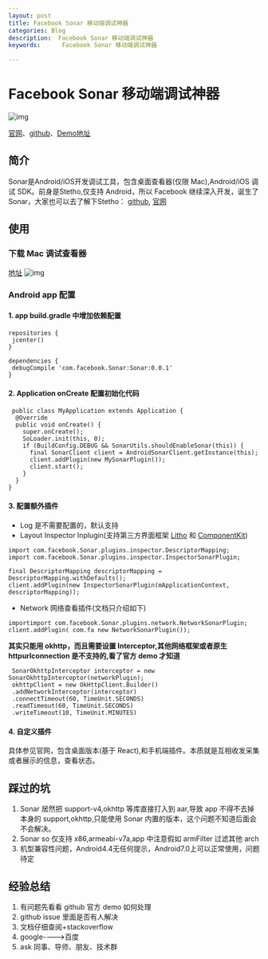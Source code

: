 ```yaml
---
layout: post
title: Facebook Sonar 移动端调试神器
categories: Blog
description:  Facebook Sonar 移动端调试神器
keywords:      Facebook Sonar 移动端调试神器

---
```


# Facebook Sonar 移动端调试神器
![img](https://fbsonar.com/img/SonarKit.png)

[官网](https://fbSonar.com/docs/getting-started.html)、[github](https://github.com/facebook/Sonar)、[Demo地址](https://github.com/guofeng007/FacebookSonarDemo)

## 简介

Sonar是Android/iOS开发调试工具，包含桌面查看器(仅限 Mac),Android/iOS 调试 SDK。前身是Stetho,仅支持 Android，所以 Facebook 继续深入开发，诞生了 Sonar，大家也可以去了解下Stetho： [github](https://github.com/facebook/stetho/), [官网](http://facebook.github.io/stetho/)

## 使用

### 下载 Mac 调试查看器
 [地址](https://www.facebook.com/Sonar/public/mac)
![img](https://fbsonar.com/docs/assets/initial.png)

### Android app 配置

#### 1. app build.gradle 中增加依赖配置

 ```
 repositories {
  jcenter()
}

dependencies {
  debugCompile 'com.facebook.Sonar:Sonar:0.0.1'
}

 ```

#### 2. Application onCreate 配置初始化代码

```
 public class MyApplication extends Application {
  @Override
  public void onCreate() {
    super.onCreate();
    SoLoader.init(this, 0);
    if (BuildConfig.DEBUG && SonarUtils.shouldEnableSonar(this)) {
      final SonarClient client = AndroidSonarClient.getInstance(this);
      client.addPlugin(new MySonarPlugin());
      client.start();
    }
  }
}
```

#### 3. 配置额外插件
  - Log 是不需要配置的，默认支持
  - Layout Inspector Inplugin(支持第三方界面框架 [Litho](https://fblitho.com/) 和 [ComponentKit](https://componentkit.org/))

  ```
  import com.facebook.Sonar.plugins.inspector.DescriptorMapping;
  import com.facebook.Sonar.plugins.inspector.InspectorSonarPlugin;

  final DescriptorMapping descriptorMapping = DescriptorMapping.withDefaults();
  client.addPlugin(new InspectorSonarPlugin(mApplicationContext, descriptorMapping));

  ```
  
  - Network 网络查看插件(文档只介绍如下)

  ```
  importimport com.facebook.Sonar.plugins.network.NetworkSonarPlugin;
  client.addPlugin( com.fa new NetworkSonarPlugin());
  ```
   **其实只能用 okhttp，而且需要设置 Interceptor,其他网络框架或者原生 httpurlconnection 是不支持的,看了官方 demo 才知道**

 ```
  SonarOkhttpInterceptor interceptor = new SonarOkhttpInterceptor(networkPlugin);
  okhttpClient = new OkHttpClient.Builder()
  .addNetworkInterceptor(interceptor)
  .connectTimeout(60, TimeUnit.SECONDS)
  .readTimeout(60, TimeUnit.SECONDS)
  .writeTimeout(10, TimeUnit.MINUTES)
 ```

#### 4. 自定义插件

  具体参见官网，包含桌面版本(基于 React),和手机端插件。本质就是互相收发采集或者展示的信息，查看状态。

## 踩过的坑
1. Sonar 居然把 support-v4,okhttp 等库直接打入到 aar,导致 app 不得不去掉本身的 support,okhttp,只能使用 Sonar 内置的版本，这个问题不知道后面会不会解决。
2. Sonar so 仅支持 x86,armeabi-v7a,app 中注意假如 armFilter 过滤其他 arch
3. 机型兼容性问题，Android4.4无任何提示，Android7.0上可以正常使用，问题待定 

## 经验总结
1. 有问题先看看 github 官方 demo 如何处理
2. github issue 里面是否有人解决
3. 文档仔细查阅+stackoverflow
4. google---->百度
5. ask 同事、导师、朋友、技术群